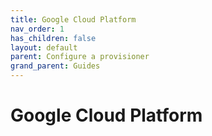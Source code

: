```yaml
---
title: Google Cloud Platform
nav_order: 1
has_children: false
layout: default
parent: Configure a provisioner
grand_parent: Guides
---
```


# Google Cloud Platform